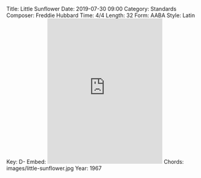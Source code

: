 Title: Little Sunflower
Date: 2019-07-30 09:00
Category: Standards
Composer: Freddie Hubbard
Time: 4/4
Length: 32
Form: AABA
Style: Latin
Key: D-
Embed: <iframe src="https://open.spotify.com/embed/playlist/6qhr4nsumvUpNYTrU1hoq3" width="300" height="380" frameborder="0" allowtransparency="true" allow="encrypted-media"></iframe>
Chords: images/little-sunflower.jpg
Year: 1967
